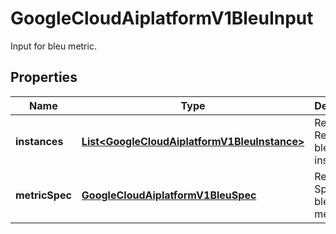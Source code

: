 

# GoogleCloudAiplatformV1BleuInput

Input for bleu metric.

## Properties

| Name | Type | Description | Notes |
|------------ | ------------- | ------------- | -------------|
|**instances** | [**List&lt;GoogleCloudAiplatformV1BleuInstance&gt;**](GoogleCloudAiplatformV1BleuInstance.md) | Required. Repeated bleu instances. |  [optional] |
|**metricSpec** | [**GoogleCloudAiplatformV1BleuSpec**](GoogleCloudAiplatformV1BleuSpec.md) | Required. Spec for bleu score metric. |  [optional] |



